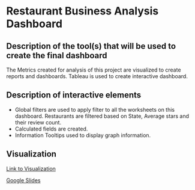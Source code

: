 # Restaurant Business Analysis Dashboard

## Description of the tool(s) that will be used to create the final dashboard

The Metrics created for analysis of this project are visualized to create reports and dashboards. Tableau is used to create interactive dashboard.

## Description of interactive elements

- Global filters are used to apply filter to all the worksheets on this dashboard. Restaurants are filtered based on State, Average stars and their review count.
- Calculated fields are created.
- Information Tooltips used to display graph information.

## Visualization

[Link to Visualization](https://public.tableau.com/profile/shanu.joseph#!/vizhome/RestaurantBusinessAnalysis/Story1?publish=yes)

[Google Slides](https://docs.google.com/presentation/d/1nr6JvIkOD3UAjcMgdsePUiV51nl8bSs3Si4AMYdGYho/edit#slide=id.gc14ac822ce_1_40)



